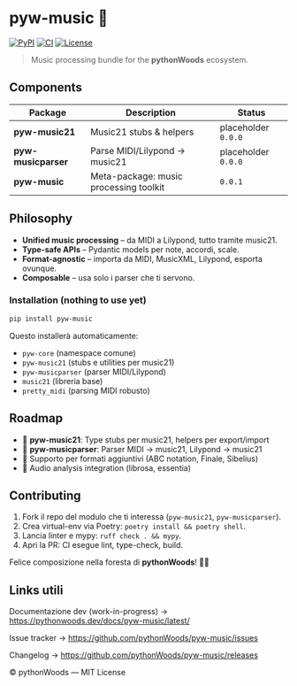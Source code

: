 # pyw-music 🎵
[![PyPI](https://img.shields.io/pypi/v/pyw-music.svg)](https://pypi.org/project/pyw-music/)
[![CI](https://github.com/pythonWoods/pyw-music/actions/workflows/ci.yml/badge.svg)](https://github.com/pythonWoods/pyw-music/actions/workflows/ci.yml)
[![License](https://img.shields.io/badge/License-MIT-yellow.svg)](LICENSE)
> Music processing bundle for the **pythonWoods** ecosystem.

## Components

| Package | Description | Status |
|---------|-------------|--------|
| **pyw-music21** | Music21 stubs & helpers | placeholder `0.0.0` |
| **pyw-musicparser** | Parse MIDI/Lilypond → music21 | placeholder `0.0.0` |
| **pyw-music** | Meta-package: music processing toolkit | `0.0.1` |

## Philosophy

* **Unified music processing** – da MIDI a Lilypond, tutto tramite music21.
* **Type-safe APIs** – Pydantic models per note, accordi, scale.
* **Format-agnostic** – importa da MIDI, MusicXML, Lilypond, esporta ovunque.
* **Composable** – usa solo i parser che ti servono.

### Installation (nothing to use yet)

```bash
pip install pyw-music
```

Questo installerà automaticamente:
- `pyw-core` (namespace comune)
- `pyw-music21` (stubs e utilities per music21)
- `pyw-musicparser` (parser MIDI/Lilypond)
- `music21` (libreria base)
- `pretty_midi` (parsing MIDI robusto)

## Roadmap

- 🎼 **pyw-music21**: Type stubs per music21, helpers per export/import
- 🎹 **pyw-musicparser**: Parser MIDI → music21, Lilypond → music21
- 🎵 Supporto per formati aggiuntivi (ABC notation, Finale, Sibelius)
- 🎤 Audio analysis integration (librosa, essentia)

## Contributing

1. Fork il repo del modulo che ti interessa (`pyw-music21`, `pyw-musicparser`).
2. Crea virtual-env via Poetry: `poetry install && poetry shell`.
3. Lancia linter e mypy: `ruff check . && mypy`.
4. Apri la PR: CI esegue lint, type-check, build.

Felice composizione nella foresta di **pythonWoods**! 🌲🎼

## Links utili
Documentazione dev (work-in-progress) → https://pythonwoods.dev/docs/pyw-music/latest/

Issue tracker → https://github.com/pythonWoods/pyw-music/issues

Changelog → https://github.com/pythonWoods/pyw-music/releases

© pythonWoods — MIT License